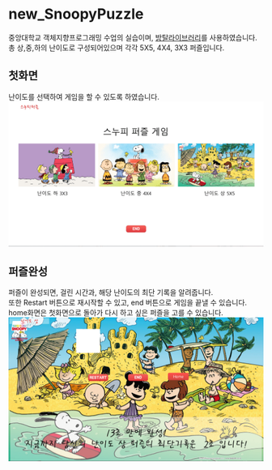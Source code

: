 # new_SnoopyPuzzle
중앙대학교 객체지향프로그래밍 수업의 실습이며, [방탈라이브러리](https://cafe.naver.com/bangtal)를 사용하였습니다.
총 상,중,하의 난이도로 구성되어있으며 각각 5X5, 4X4, 3X3 퍼즐입니다.

## 첫화면
난이도를 선택하여 게임을 할 수 있도록 하였습니다.     
![화면-1](첫화면.png)
## 퍼즐완성
퍼즐이 완성되면, 걸린 시간과, 해당 난이도의 최단 기록을 알려줍니다.    
또한 Restart 버튼으로 재시작할 수 있고, end 버튼으로 게임을 끝낼 수 있습니다.   
home화면은 첫화면으로 돌아가 다시 하고 싶은 퍼즐을 고를 수 있습니다.    
![화면-2](퍼즐완성.png)
